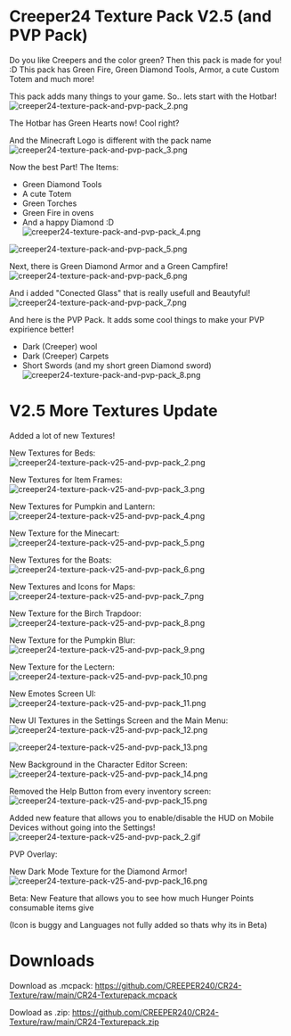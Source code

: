 # Creeper24 Texture Pack V2.5 (and PVP Pack)
Do you like Creepers and the color green? Then this pack is made for you! :D This pack has Green Fire, Green Diamond Tools, Armor, a cute Custom Totem and much more! 

This pack adds many things to your game. So.. lets start with the Hotbar!
![creeper24-texture-pack-and-pvp-pack_2.png](https://user-images.githubusercontent.com/88537135/175790567-7171f35d-f46e-414c-a5a2-19a36fe3da7a.png)

The Hotbar has Green Hearts now! Cool right? 

And the Minecraft Logo is different with the pack name
![creeper24-texture-pack-and-pvp-pack_3.png](https://user-images.githubusercontent.com/88537135/175790436-866cd4f8-5e0c-454f-a4b0-c76a8d818333.png)

Now the best Part! The Items:
- Green Diamond Tools
- A cute Totem
- Green Torches
- Green Fire in ovens
- And a happy Diamond :D
![creeper24-texture-pack-and-pvp-pack_4.png](https://user-images.githubusercontent.com/88537135/175790575-22182fc4-12ff-4c2a-9d6f-14ad4a52e67c.png)

![creeper24-texture-pack-and-pvp-pack_5.png](https://user-images.githubusercontent.com/88537135/175790582-b05e3d81-008b-47a4-8c43-a91704b27087.png)

Next, there is Green Diamond Armor and a Green Campfire! 
![creeper24-texture-pack-and-pvp-pack_6.png](https://user-images.githubusercontent.com/88537135/175790589-6a2c1e50-f84b-4327-ac98-a9b815576d8c.png)

And i added "Conected Glass" that is really usefull and Beautyful!
![creeper24-texture-pack-and-pvp-pack_7.png](https://user-images.githubusercontent.com/88537135/175790594-44d13605-ba36-4c84-bcd6-69f1d8e491dc.png)

And here is the PVP Pack. It adds some cool things to make your PVP expirience better!

- Dark (Creeper) wool
- Dark (Creeper) Carpets
- Short Swords (and my short green Diamond sword)
![creeper24-texture-pack-and-pvp-pack_8.png](https://user-images.githubusercontent.com/88537135/175790601-e074443b-af9d-4001-a80e-9780caf078d6.png)



# V2.5 More Textures Update


Added a lot of new Textures!

New Textures for Beds:
![creeper24-texture-pack-v25-and-pvp-pack_2.png](https://user-images.githubusercontent.com/88537135/175790606-6507bc5b-b9ea-4437-a52b-86ecda019f12.png)

New Textures for Item Frames:
![creeper24-texture-pack-v25-and-pvp-pack_3.png](https://user-images.githubusercontent.com/88537135/175790628-44ebfa51-da84-4bea-87be-5ab2852fe328.png)

New Textures for Pumpkin and Lantern:
![creeper24-texture-pack-v25-and-pvp-pack_4.png](https://user-images.githubusercontent.com/88537135/175790634-ba906ddc-db9b-4f8c-82d4-c003cc9b6c34.png)

New Texture for the Minecart:
![creeper24-texture-pack-v25-and-pvp-pack_5.png](https://user-images.githubusercontent.com/88537135/175790638-13a5388a-b793-4562-8b6c-ff6246eb5ba2.png)

New Textures for the Boats:
![creeper24-texture-pack-v25-and-pvp-pack_6.png](https://user-images.githubusercontent.com/88537135/175790639-a5c21018-81e7-4c6b-9f69-705585101e1b.png)
 
New Textures and Icons for Maps:
![creeper24-texture-pack-v25-and-pvp-pack_7.png](https://user-images.githubusercontent.com/88537135/175790642-751ca0b6-a6f3-46ee-a56b-f8c43527d2e6.png)

New Texture for the Birch Trapdoor:
![creeper24-texture-pack-v25-and-pvp-pack_8.png](https://user-images.githubusercontent.com/88537135/175790646-84d157e1-b249-4023-9eb5-b5bec9f42a05.png)

New Texture for the Pumpkin Blur:
![creeper24-texture-pack-v25-and-pvp-pack_9.png](https://user-images.githubusercontent.com/88537135/175790649-11e163dc-e6de-44ec-8cf1-cead608edae9.png)

New Texture for the Lectern:
![creeper24-texture-pack-v25-and-pvp-pack_10.png](https://user-images.githubusercontent.com/88537135/175790654-ba12d048-d036-4880-9533-b52b55f411f6.png)

New Emotes Screen UI:
![creeper24-texture-pack-v25-and-pvp-pack_11.png](https://user-images.githubusercontent.com/88537135/175790658-616c687b-ba22-4814-9ebd-2a3886c6f337.png)

New UI Textures in the Settings Screen and the Main Menu:
![creeper24-texture-pack-v25-and-pvp-pack_12.png](https://user-images.githubusercontent.com/88537135/175790661-394ca0c7-1a06-4acf-8162-bf63707681d6.png)

![creeper24-texture-pack-v25-and-pvp-pack_13.png](https://user-images.githubusercontent.com/88537135/175790664-d59840dd-dc67-4d60-afdc-5816ec908843.png)

New Background in the Character Editor Screen:
![creeper24-texture-pack-v25-and-pvp-pack_14.png](https://user-images.githubusercontent.com/88537135/175790666-818177fa-1bc0-444e-90a5-dad425cfb06b.png)

Removed the Help Button from every inventory screen:
![creeper24-texture-pack-v25-and-pvp-pack_15.png](https://user-images.githubusercontent.com/88537135/175790668-b01eed7d-2d4b-4145-a3f0-110ba0014678.png)

Added new feature that allows you to enable/disable the HUD on Mobile Devices without going into the Settings! 
![creeper24-texture-pack-v25-and-pvp-pack_2.gif](https://user-images.githubusercontent.com/88537135/175790672-72195414-ee27-4c59-8cfc-a28b30b3b4f5.gif)

PVP Overlay:

New Dark Mode Texture for the Diamond Armor!
![creeper24-texture-pack-v25-and-pvp-pack_16.png](https://user-images.githubusercontent.com/88537135/175790682-ddfbfc90-faf9-4cf2-bdc6-eed007520695.png)

Beta: New Feature that allows you to see how much Hunger Points consumable items give

(Icon is buggy and Languages not fully added so thats why its in Beta)

# Downloads
Download as .mcpack: https://github.com/CREEPER240/CR24-Texture/raw/main/CR24-Texturepack.mcpack

Dowload as .zip: https://github.com/CREEPER240/CR24-Texture/raw/main/CR24-Texturepack.zip
